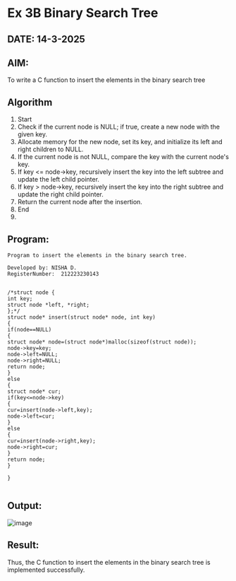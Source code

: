 # Ex 3B Binary Search Tree
## DATE: 14-3-2025
## AIM:
To write a C function to insert the elements in the binary search tree

## Algorithm
 
1. Start 
2. Check if the current node is NULL; if true, create a new node with the given key. 
3. Allocate memory for the new node, set its key, and initialize its left and right children to 
NULL. 
4. If the current node is not NULL, compare the key with the current node's key. 
5. If key <= node->key, recursively insert the key into the left subtree and update the left child 
pointer. 
6. If key > node->key, recursively insert the key into the right subtree and update the right 
child pointer. 
7. Return the current node after the insertion. 
8. End
9. 
## Program:
```
Program to insert the elements in the binary search tree.

Developed by: NISHA D.
RegisterNumber:  212223230143


/*struct node { 
int key; 
struct node *left, *right; 
};*/ 
struct node* insert(struct node* node, int key) 
{ 
if(node==NULL) 
{ 
struct node* node=(struct node*)malloc(sizeof(struct node)); 
node->key=key; 
node->left=NULL; 
node->right=NULL; 
return node; 
} 
else 
{ 
struct node* cur; 
if(key<=node->key) 
{ 
cur=insert(node->left,key); 
node->left=cur; 
}
else 
{ 
cur=insert(node->right,key); 
node->right=cur; 
} 
return node; 
} 
 
} 
 
```

## Output:

![image](https://github.com/user-attachments/assets/83d76e7a-e6c1-4bf5-8bda-9a19447d19ac)


## Result:
Thus, the C function to insert the elements in the binary search tree is implemented successfully.
